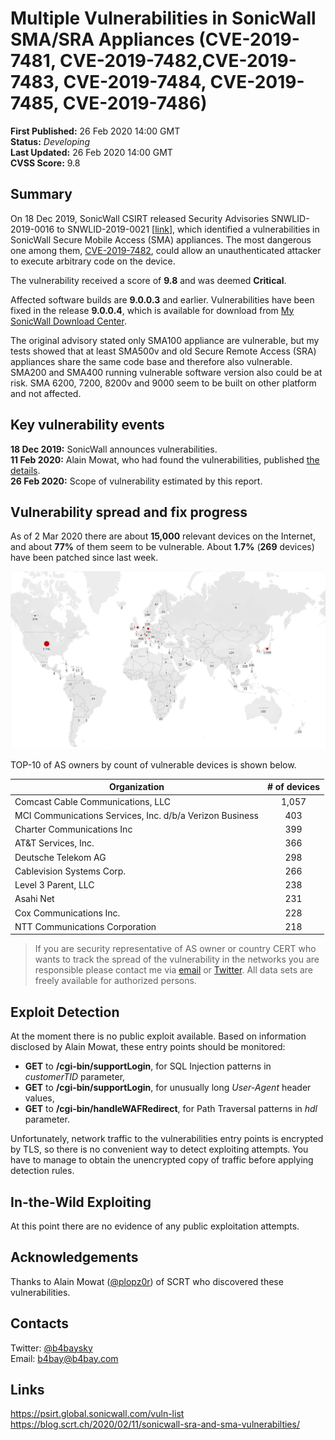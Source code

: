 # Multiple Vulnerabilities in SonicWall SMA/SRA Appliances (CVE-2019-7481, CVE-2019-7482,CVE-2019-7483, CVE-2019-7484, CVE-2019-7485, CVE-2019-7486)
**First Published:** 26 Feb 2020 14:00 GMT  
**Status:** *Developing*  
**Last Updated:** 26 Feb 2020 14:00 GMT  
**CVSS Score:** 9.8  

## Summary

On 18 Dec 2019, SonicWall CSIRT released Security Advisories SNWLID-2019-0016 to SNWLID-2019-0021 [[link](https://psirt.global.sonicwall.com/vuln-list)], which identified a vulnerabilities in SonicWall Secure Mobile Access (SMA) appliances. The most dangerous one among them, [CVE-2019-7482](https://nvd.nist.gov/vuln/detail/CVE-2019-7482), could allow an unauthenticated attacker to execute arbitrary code on the device.

The vulnerability received a score of **9.8** and was deemed **Critical**.

Affected software builds are **9.0.0.3** and earlier. Vulnerabilities have been fixed in the release **9.0.0.4**, which is available for download from [My SonicWall Download Center](https://www.mysonicwall.com/muir/ui/downloadcenter).

The original advisory stated only SMA100 appliance are vulnerable, but my tests showed that at least SMA500v and old Secure Remote Access (SRA) appliances share the same code base and therefore also vulnerable. SMA200 and SMA400 running vulnerable software version also could be at risk. SMA 6200, 7200, 8200v and 9000 seem to be built on other platform and not affected.

## Key vulnerability events

**18 Dec 2019:** SonicWall announces vulnerabilities.  
**11 Feb 2020:** Alain Mowat, who had found the vulnerabilities, published [the details](https://blog.scrt.ch/2020/02/11/sonicwall-sra-and-sma-vulnerabilties/).  
**26 Feb 2020:**  Scope of vulnerability estimated by this report.  

## Vulnerability spread and fix progress

As of 2 Mar 2020 there are about **15,000** relevant devices on the Internet, and about **77%** of them seem to be vulnerable.
About **1.7%** (**269** devices) have been patched since last week.

![CVE-2019-7482-spreading](https://github.com/b4bay/CVE-2019-7482/raw/master/CVE-2019-7482-spreading.png)

TOP-10 of AS owners by count of vulnerable devices is shown below.

| Organization                                              | # of devices |
| --------------------------------------------------------- | :----------: |
| Comcast  Cable Communications, LLC                        |    1,057     |
| MCI  Communications Services, Inc. d/b/a Verizon Business |     403      |
| Charter  Communications Inc                               |     399      |
| AT&T Services, Inc.                                       |     366      |
| Deutsche Telekom AG                                       |     298      |
| Cablevision Systems Corp.                                 |     266      |
| Level 3 Parent, LLC                                       |     238      |
| Asahi Net                                                 |     231      |
| Cox  Communications Inc.                                  |     228      |
| NTT Communications Corporation                            |     218      |

> If you are security representative of AS owner or country CERT who wants to track the spread of the vulnerability in the networks you are responsible please contact me via [email](mailto:b4bay@b4bay.com) or [Twitter](https://twitter.com/b4baysky). All data sets are freely available for authorized persons.

## Exploit Detection

At the moment there is no public exploit available. Based on information disclosed by Alain Mowat, these entry points should be monitored:

- **GET** to **/cgi-bin/supportLogin**, for SQL Injection patterns in *customerTID* parameter,
- **GET** to **/cgi-bin/supportLogin**, for unusually long *User-Agent* header values,
- **GET** to **/cgi-bin/handleWAFRedirect**, for Path Traversal patterns in *hdl* parameter.

Unfortunately, network traffic to the vulnerabilities entry points is encrypted by TLS, so there is no convenient way to detect exploiting attempts. You have to manage to obtain the unencrypted copy of traffic before applying detection rules. 

## In-the-Wild Exploiting

At this point there are no evidence of any public exploitation attempts. 

## Acknowledgements

Thanks to Alain Mowat ([@plopz0r](https://twitter.com/plopz0r)) of SCRT who discovered these vulnerabilities.

## Contacts

Twitter: [@b4baysky](https://twitter.com/b4baysky)  
Email: b4bay@b4bay.com

## Links

https://psirt.global.sonicwall.com/vuln-list  
https://blog.scrt.ch/2020/02/11/sonicwall-sra-and-sma-vulnerabilties/  

